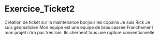 # Exercice_Ticket2
Création de ticket sur la maintenance 
bonjour les copains
Je suis Rick
Je suis géomaticien
Mon equipe est une equipe de bras cassée
Franchement mon projet n'ira pas tres loin.
Ils cherhent tous une rupture conventionnelle
